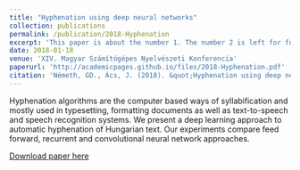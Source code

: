```yaml
---
title: "Hyphenation using deep neural networks"
collection: publications
permalink: /publication/2018-Hyphenation
excerpt: 'This paper is about the number 1. The number 2 is left for future work.'
date: 2018-01-18
venue: 'XIV. Magyar Számítógépes Nyelvészeti Konferencia'
paperurl: 'http://academicpages.github.io/files/2018-Hyphenation.pdf'
citation: 'Németh, GD., Ács, J. (2018). &quot;Hyphenation using deep neural networks&quot; <i>XIV. Magyar Számítógépes Nyelvészeti Konferencia</i>'
---
```

Hyphenation algorithms are the computer based ways of syllabification and mostly used in typesetting, formatting documents as well as text-to-speech and speech recognition systems. We present a deep learning approach to automatic hyphenation of Hungarian text. Our experiments compare feed forward, recurrent and convolutional neural network approaches.

[Download paper here](http://academicpages.github.io/files/2018-Hyphenation.pdf)
